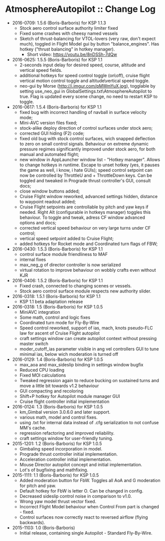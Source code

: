 AtmosphereAutopilot :: Change Log
=================================

* 2016-0709: 1.5.6 (Boris-Barboris) for KSP 1.1.3
	+ Stock aero control surface authority limiter fixed
	+ Fixed some crashes with cheesy named vessels
	+ Sketch of thrust-balancing for VTOL-lovers (very raw, don't expect much), toggled in Flight Model gui by button "balance_engines". Has hotkey ("thrust balancing" in hotkey manager).
		- Short video: https://youtu.be/8nDSSh-7dQw
* 2016-0625: 1.5.5 (Boris-Barboris) for KSP 1.1
	+ 2-seconds input delay for desired speed, course, altitude and vertical speed fields.
	+ additional hotkeys for speed control toggle (on\off), cruise flight vertical motion control toggle and altitude\vertical speed toggle.
	+ neo-gui by Morse (http://i.imgur.com/pMWmYuX.jpg), togglable by setting use_neo_gui in GlobalSettings.txt\AtmosphereAutopilot to true. Flag is updated every scene change, no need to restart KSP to toggle.
* 2016-0617: 1.5.4 (Boris-Barboris) for KSP 1.1
	+ fixed bug with incorrect handling of navball in surface velocity mode;
	+ Mini-AVC version files fixed;
	+ stock-alike deploy direction of control surfaces under stock aero;
	+ corrected GUI hiding (F2) code;
	+ fixed old bug with stock control surfaces, wich snapped deflection to zero on small control signals. Behaviour on extreme dynamic pressure regimes significantly improved under stock aero, for both manual and automated flight;
	+ new window in AppLauncher window list - "Hotkey manager". Allows to change hotkeys in runtime. Escape to unset hotkey (yes, it pauses the game as well, i know, i hate GUIs);
speed control setpoint can now be controlled by ThrottleU and 	+ ThrottleDown keys. Can be toggled and tweaked in Prograde thrust controller's GUI, consult docs;
	+ close window buttons added;
	+ Cruise Flight window reworked, advanced settings hidden, distance to waypoint readout added;
	+ Cruise Flight setpoints are controllable by pitch and yaw keys if needed. Right Alt (configurable in hotkeys manager) toggles this behaviour. To toggle and tweak, adress CF window advanced options and docs;
	+ corrected vertical speed behaviour on very large turns under CF control;
	+ vertical speed setpoint added to Cruise Flight;
	+ added hotkeys for Rocket mode and Coordinated turn flags of FBW;
* 2016-0430: 1.5.3 (Boris-Barboris) for KSP 1.1
	+ control surface module friendliness to MAF
	+ internal fixes
	+ max_neg_g of director controller is now serialized
	+ virtual rotation to improve behaviour on wobbly crafts even without KJR
* 2016-0406: 1.5.2 (Boris-Barboris) for KSP 1.1
	+ Fixed crash, connected to changing scenes or vessels.
	+ Stock aero control surface module respects new authority slider. 
* 2016-0318: 1.5.1 (Boris-Barboris) for KSP 1.1
	+ KSP 1.1 beta adaptation release
* 2016-0318: 1.5 (Boris-Barboris) for KSP 1.0.5
	+ MiniAVC integration
	+ Some math, control and logic fixes
	+ Coordinated turn mode for Fly-By-Wire
	+ Speed control reworked, support of ias, mach, knots
pseudo-FLC law for ascent of Cruise Flight autopilot
	+ craft settings window can create autopilot context without pressing master switch
	+ moder_cutoff_ias parameter visible in ang vel controllers GUI to tune minimal ias, below wich moderation is turned off
* 2016-0129: 1.4 (Boris-Barboris) for KSP 1.0.5
	+ max_aoa and max_sideslip binding in settings window bugfix
	+ Reduced CPU loading
	+ Fixed MOI calculations
	+ Tweaked regression again to reduce bucking on sustained turns and move a little bit towards v1.2 behaviour
	+ GUI compacting and recoloring
	+ Shift+P hotkey for Autopilot module manager GUI
	+ Cruise flight controller initial implementation
* 2016-0124: 1.3 (Boris-Barboris) for KSP 1.0.5
	+ km_Gimbal version 3.0.6.0 and later support.
	+ various math, model and control fixes.
	+ using .txt for internal data instead of .cfg serialization to not confuse MM's cache.
	+ regression refactoring and improved reliability.
	+ craft settings window for user-friendly tuning.
* 2015-1201: 1.2 (Boris-Barboris) for KSP 1.0.5
	+ Gimbaling speed incorporation in model.
	+ Prograde thrust controller initial implementation.
	+ Acceleration controller initial implementation.
	+ Mouse Director autopilot concept and initial implementation.
	+ Lot's of bugfixing and mathfixing.
* 2015-1111: 1.1 (Boris-Barboris) for KSP 1.0.5
	+ Added moderation button for FbW. Toggles all AoA and G moderation for pitch and yaw.
	+ Default hotkey for FbW is letter O. Can be changed in config.
	+ Decreased sideslip control noise in comparison to v1.0.
	+ Wrong yaw model thrust vector fixed.
	+ Incorrect Flight Model behaviour when Control From part is changed - fixed.
	+ Control surfaces now correctly react to reversed airflow (flying backwards). 
* 2015-1103: 1.0 (Boris-Barboris)
	+ Initial release, containing single Autopilot - Standard Fly-By-Wire.
